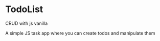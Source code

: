 # TodoList
CRUD with js vanilla


A simple JS task app where you can create todos
and manipulate them

